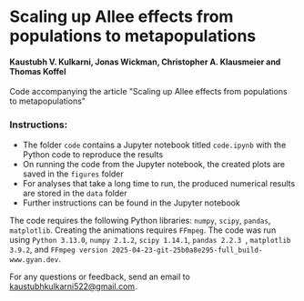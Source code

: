# Scaling up Allee effects from populations to metapopulations
#### Kaustubh V. Kulkarni, Jonas Wickman, Christopher A. Klausmeier and Thomas Koffel

Code accompanying the article "Scaling up Allee effects from populations to metapopulations"

### Instructions:
- The folder `code` contains a Jupyter notebook titled `code.ipynb` with the Python code to reproduce the results
- On running the code from the Jupyter notebook, the created plots are saved in the `figures` folder
- For analyses that take a long time to run, the produced numerical results are stored in the `data` folder
- Further instructions can be found in the Jupyter notebook

The code requires the following Python libraries: `numpy`, `scipy`, `pandas`, `matplotlib`. Creating the animations requires `FFmpeg`. The code was run using `Python 3.13.0`, `numpy 2.1.2`, `scipy 1.14.1`, `pandas 2.2.3 `, `matplotlib 3.9.2`, and `FFmpeg version 2025-04-23-git-25b0a8e295-full_build-www.gyan.dev`.

For any questions or feedback, send an email to kaustubhkulkarni522@gmail.com.
